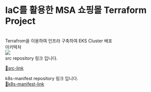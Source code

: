 # IaC를 활용한 MSA 쇼핑몰 Terraform Project
<br>
Terrafrom을 이용하여 인프라 구축하여 EKS Cluster 배포
<br>
아키텍처
<br>
<img src="https://github.com/pentonny/MSA-project/assets/98071871/eb560390-4ba8-48e7-b4b4-8b731950bbe5"/>
<br>
src repository 링크 입니다.
<br>

[ 🔗src-link ](https://github.com/pentonny/ecommerce-workshop-src.git)

k8s-manifest repository 링크 입니다.
<br>
[ 🔗k8s-manifest-link ](https://github.com/pentonny/ecommerce-workshop-k8s-manifest.git)
